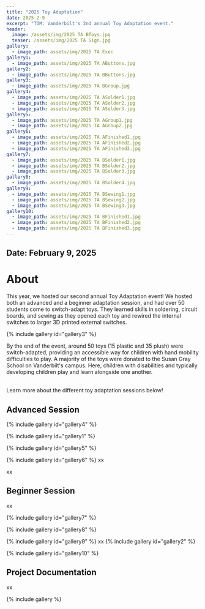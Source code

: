 ```yaml
---
title: "2025 Toy Adaptation"
date: 2025-2-9
excerpt: "TOM: Vanderbilt's 2nd annual Toy Adaptation event."
header:
  image: /assets/img/2025 TA BToys.jpg
  teaser: /assets/img/2025 TA Sign.jpg
gallery:
  - image_path: assets/img/2025 TA Exec
gallery1:
  - image_path: assets/img/2025 TA AButtons.jpg
gallery2:
  - image_path: assets/img/2025 TA BButtons.jpg
gallery3:
  - image_path: assets/img/2025 TA BGroup.jpg
gallery4:
  - image_path: assets/img/2025 TA ASolder1.jpg
  - image_path: assets/img/2025 TA ASolder2.jpg
  - image_path: assets/img/2025 TA ASolder3.jpg
gallery5:
  - image_path: assets/img/2025 TA AGroup1.jpg
  - image_path: assets/img/2025 TA AGroup2.jpg
gallery6:
  - image_path: assets/img/2025 TA AFinished1.jpg
  - image_path: assets/img/2025 TA AFinished2.jpg
  - image_path: assets/img/2025 TA AFinished3.jpg
gallery7:
  - image_path: assets/img/2025 TA BSolder1.jpg
  - image_path: assets/img/2025 TA BSolder2.jpg
  - image_path: assets/img/2025 TA BSolder3.jpg
gallery8:
  - image_path: assets/img/2025 TA BSolder4.jpg
gallery9:
  - image_path: assets/img/2025 TA BSewing1.jpg
  - image_path: assets/img/2025 TA BSewing2.jpg
  - image_path: assets/img/2025 TA BSewing3.jpg
gallery10:
  - image_path: assets/img/2025 TA BFinished1.jpg
  - image_path: assets/img/2025 TA BFinished2.jpg
  - image_path: assets/img/2025 TA BFinished3.jpg
---
```


## Date: February 9, 2025<br>

# About

This year, we hosted our second annual Toy Adaptation event! We hosted both an advanced and a beginner adaptation session, and had over 50 students come to switch-adapt toys. They learned skills in soldering, circuit boards, and sewing as they opened each toy and rewired the internal switches to larger 3D printed external switches.

{% include gallery id="gallery3" %}

By the end of the event, around 50 toys (15 plastic and 35 plush) were switch-adapted, providing an accessible way for children with hand mobility difficulties to play. A majority of the toys were donated to the Susan Gray School on Vanderbilt's campus. Here, children with disabilities and typically developing children play and learn alongside one another.<br><br>

Learn more about the different toy adaptation sessions below!


## Advanced Session

{% include gallery id="gallery4" %}

{% include gallery id="gallery1" %}

{% include gallery id="gallery5" %}

{% include gallery id="gallery6" %}
xx


xx



## Beginner Session

xx


{% include gallery id="gallery7" %}

{% include gallery id="gallery8" %}

{% include gallery id="gallery9" %}
xx
{% include gallery id="gallery2" %}


{% include gallery id="gallery10" %}


## Project Documentation

xx

{% include gallery %}

